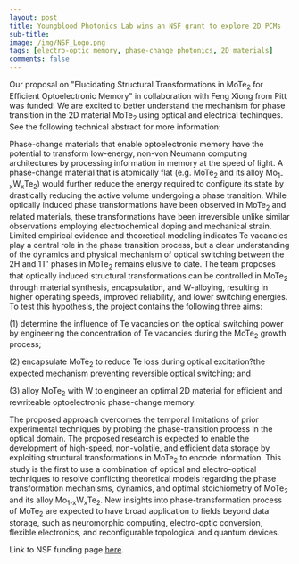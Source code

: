 ```yaml
---
layout: post
title: Youngblood Photonics Lab wins an NSF grant to explore 2D PCMs
sub-title: 
image: /img/NSF_Logo.png
tags: [electro-optic memory, phase-change photonics, 2D materials]
comments: false
---
```


Our proposal on "Elucidating Structural Transformations in MoTe<sub>2</sub> for Efficient Optoelectronic Memory" in collaboration with Feng Xiong from Pitt was funded! We are excited to better understand the mechanism for phase transition in the 2D material MoTe<sub>2</sub> using optical and electrical techinques. See the following technical abstract for more information:

Phase-change materials that enable optoelectronic memory have the potential to transform low-energy, non-von Neumann computing architectures by processing information in memory at the speed of light. A phase-change material that is atomically flat (e.g. MoTe<sub>2</sub> and its alloy Mo<sub>1-x</sub>W<sub>x</sub>Te<sub>2</sub>) would further reduce the energy required to configure its state by drastically reducing the active volume undergoing a phase transition. While optically induced phase transformations have been observed in MoTe<sub>2</sub> and related materials, these transformations have been irreversible unlike similar observations employing electrochemical doping and mechanical strain. Limited empirical evidence and theoretical modeling indicates Te vacancies play a central role in the phase transition process, but a clear understanding of the dynamics and physical mechanism of optical switching between the 2H and 1T' phases in MoTe<sub>2</sub> remains elusive to date. The team proposes that optically induced structural transformations can be controlled in MoTe<sub>2</sub> through material synthesis, encapsulation, and W-alloying, resulting in higher operating speeds, improved reliability, and lower switching energies. To test this hypothesis, the project contains the following three aims: 

(1) determine the influence of Te vacancies on the optical switching power by engineering the concentration of Te vacancies during the MoTe<sub>2</sub> growth process;
 
(2) encapsulate MoTe<sub>2</sub> to reduce Te loss during optical excitation?the expected mechanism preventing reversible optical switching; and 

(3) alloy MoTe<sub>2</sub> with W to engineer an optimal 2D material for efficient and rewriteable optoelectronic phase-change memory. 

The proposed approach overcomes the temporal limitations of prior experimental techniques by probing the phase-transition process in the optical domain. The proposed research is expected to enable the development of high-speed, non-volatile, and efficient data storage by exploiting structural transformations in MoTe<sub>2</sub> to encode information. This study is the first to use a combination of optical and electro-optical techniques to resolve conflicting theoretical models regarding the phase transformation mechanisms, dynamics, and optimal stoichiometry of MoTe<sub>2</sub> and its alloy Mo<sub>1-x</sub>W<sub>x</sub>Te<sub>2</sub>. New insights into phase-transformation process of MoTe<sub>2</sub> are expected to have broad application to fields beyond data storage, such as neuromorphic computing, electro-optic conversion, flexible electronics, and reconfigurable topological and quantum devices.


Link to NSF funding page [here](https://www.nsf.gov/awardsearch/showAward?AWD_ID=2003325).